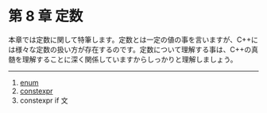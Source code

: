 # 第 8 章 定数

本章では定数に関して特筆します。定数とは一定の値の事を言いますが、C++には様々な定数の扱い方が存在するのです。定数について理解する事は、C++の真髄を理解することに深く関係していますからしっかりと理解しましょう。

----------

1. [enum](/Chap8/81-enum.md)
2. [constexpr](/Chap8/82-constexpr.md)
3. constexpr if 文